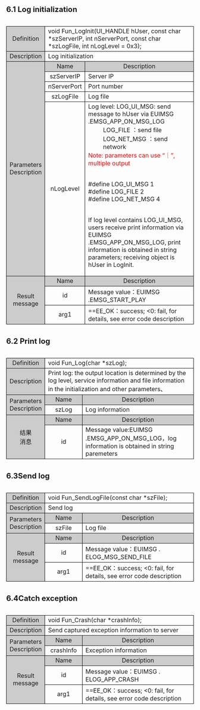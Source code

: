 
<div name="chushihua" id="chushihua" style="font-size:20px;"><b>6.1 Log initialization</b></div>
<br/>
<style>
	table{
		border-collapse:collapse;
		width:100%;
	}
	table tr td{
		border:1px solid #000;
	}
</style>
<table >
<tr><td style="background-color:#ccc;text-align:center;width:35px;">Definition</td><td colspan="2">void Fun_LogInit(UI_HANDLE hUser, const char *szServerIP, int nServerPort, const char *szLogFile, int nLogLevel = 0x3);</td></tr>
<tr><td style="background-color:#ccc;text-align:center">Description</td><td colspan="2">Log initialization</td></tr>
<tr><td rowspan="5" style="background-color:#ccc;text-align:center">Parameters <br/>Description</td><td style="background-color:#ccc;text-align:center;width:20%;">Name</td><td style="background-color:#ccc;text-align:center">Description</td></tr>
<tr><td style="text-align:center">szServerIP</td>
<td>Server IP</td></tr>
<tr><td style="text-align:center">nServerPort</td>
<td>Port number</td></tr>
<tr><td style="text-align:center">szLogFile</td>
<td>Log file</td></tr>
<tr><td style="text-align:center">nLogLevel</td>
<td>
Log level: LOG_UI_MSG: send message to hUser via EUIMSG .EMSG_APP_ON_MSG_LOG<br/>
<div style="margin-left:40px;">
LOG_FILE    ：send file<br/>
LOG_NET_MSG ：send network<br/>
</div>
<label style="color:red">Note: parameters can use “｜”, multiple output</label><br/><br/>

#define   LOG_UI_MSG  1<br/>
#define   LOG_FILE    2<br/>
#define   LOG_NET_MSG 4<br/><br/>

If log level contains LOG_UI_MSG, users receive print  information via EUIMSG .EMSG_APP_ON_MSG_LOG, print information is obtained in string parameters; receiving object is hUser in LogInit. 
</td></tr>
<tr><td rowspan="3" style="background-color:#ccc;text-align:center">Result  <br/>message
</td><td style="background-color:#ccc;text-align:center;width:20%;">Name</td><td style="background-color:#ccc;text-align:center;">Description
</td></tr>
<tr><td style="text-align:center">id</td>
<td>Message value：EUIMSG   .EMSG_START_PLAY</td></tr>
<tr><td style="text-align:center">arg1
</td><td>==EE_OK：success; <0: fail, for details, see error code   description</td></tr>
</table>
<br/>

<div name="dayin" id="dayin" style="font-size:20px;"><b>6.2 Print log</b></div> 
<br/>

<table >
<tr><td style="background-color:#ccc;text-align:center;width:35px;">Definition</td><td colspan="2">void Fun_Log(char *szLog);</td></tr>
<tr><td style="background-color:#ccc;text-align:center">Description</td><td colspan="2">Print log: the output location is determined by the log level, service   
information and file information in the initialization and other parameters、</td></tr>
<tr><td rowspan="2" style="background-color:#ccc;text-align:center">Parameters<br/>Description</td><td style="background-color:#ccc;text-align:center;width:20%;">Name</td><td style="background-color:#ccc;text-align:center">Description</td></tr>
<tr><td style="text-align:center">szLog</td>
<td>Log information</td></tr>
<tr><td rowspan="2" style="background-color:#ccc;text-align:center">结果<br/>消息
</td><td style="background-color:#ccc;text-align:center;width:20%;">Name</td><td style="background-color:#ccc;text-align:center;">Description
</td></tr>
<tr><td style="text-align:center">id</td>
<td>Message value:EUIMSG   .EMSG_APP_ON_MSG_LOG，log information is obtained in string paremeters
</td></tr>
</table>
<br/>

<div name="fasong" id="fasong" style="font-size:20px;"><b>6.3Send log</b></div> 
<br/>

<table >
<tr><td style="background-color:#ccc;text-align:center;width:35px;">Definition</td><td colspan="2">void Fun_SendLogFile(const char *szFile);</td></tr>
<tr><td style="background-color:#ccc;text-align:center">Description</td><td colspan="2">Send log</td></tr>
<tr><td rowspan="2" style="background-color:#ccc;text-align:center">Parameters <br/>Description</td><td style="background-color:#ccc;text-align:center;width:20%;">Name</td><td style="background-color:#ccc;text-align:center">Description</td></tr>
<tr><td style="text-align:center">szFile</td>
<td>Log file</td></tr>
<tr><td rowspan="3" style="background-color:#ccc;text-align:center">Result   <br/>message
</td><td style="background-color:#ccc;text-align:center;width:20%;">Name</td><td style="background-color:#ccc;text-align:center;">Description
</td></tr>
<tr><td style="text-align:center">id</td>
<td>Message value：EUIMSG   . ELOG_MSG_SEND_FILE</td></tr>
<tr><td style="text-align:center">arg1</td>
<td>==EE_OK：success; <0: fail, for details, see error code description</td></tr>
</table>
<br/>

<div name="yichang" id="yichang" style="font-size:20px;"><b>6.4Catch exception</b></div>  
<br/>

<table >
<tr><td style="background-color:#ccc;text-align:center;width:35px;">Definition</td><td colspan="2">void Fun_Crash(char *crashInfo);</td></tr>
<tr><td style="background-color:#ccc;text-align:center">Description</td><td colspan="2">Send captured exception information to server</td></tr>
<tr><td rowspan="2" style="background-color:#ccc;text-align:center">Parameters <br/>Description</td><td style="background-color:#ccc;text-align:center;width:20%;">Name</td><td style="background-color:#ccc;text-align:center">Description</td></tr>
<tr><td style="text-align:center">crashInfo</td>
<td>Exception information</td></tr>
<tr><td rowspan="3" style="background-color:#ccc;text-align:center">Result   <br/>message
</td><td style="background-color:#ccc;text-align:center;width:20%;">Name</td><td style="background-color:#ccc;text-align:center;">Description
</td></tr>
<tr><td style="text-align:center">id</td>
<td>Message value：EUIMSG   . ELOG_APP_CRASH</td></tr>
<tr><td style="text-align:center">arg1</td>
<td>==EE_OK：success; <0: fail, for details, see error code description</td></tr>
</table>
<br/>














